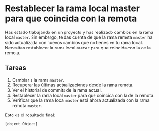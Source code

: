 # Restablecer la rama local master para que coincida con la remota

Has estado trabajando en un proyecto y has realizado cambios en la rama local `master`. Sin embargo, te das cuenta de que la rama remota `master` ha sido actualizada con nuevos cambios que no tienes en tu rama local. Necesitas restablecer la rama local `master` para que coincida con la de la remota.

## Tareas

1. Cambiar a la rama `master`.
2. Recuperar las últimas actualizaciones desde la rama remota.
3. Ver el historial de commits de la rama actual.
4. Restablecer la rama local `master` para que coincida con la de la remota.
5. Verificar que la rama local `master` está ahora actualizada con la rama remota `master`.

Este es el resultado final:

```shell
[object Object]
```
